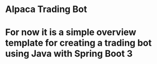 <h1>Alpaca Trading Bot<h1>

<p>For now it is a simple overview template for creating a trading bot using Java with Spring Boot 3</p>
